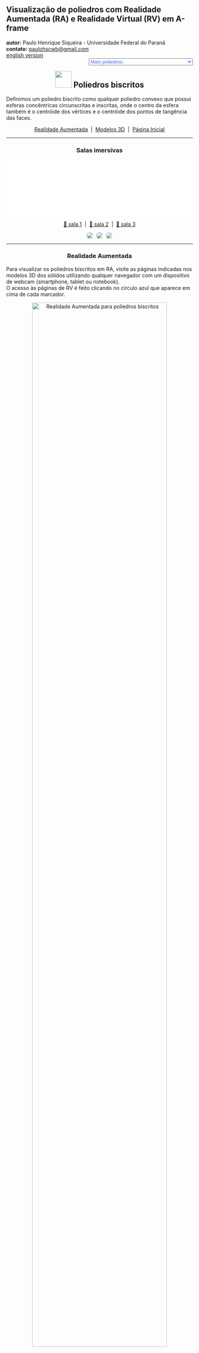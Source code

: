 <link rel="stylesheet" href="../../scripts/style.css">
<meta charset="utf-8">
<link rel="icon" type="image/png" href="../vr/salas/imagens/icone.png">
<h2>Visualização de poliedros com Realidade Aumentada (RA) e Realidade Virtual (RV) em A-frame</h2>
<b>autor:</b> Paulo Henrique Siqueira - Universidade Federal do Paraná
<br><b>contato:</b> <a href="#"> paulohscwb@gmail.com </a>
<br><a href="https://paulohscwb.github.io/polyhedra2/biscribed/">english version</a>
<form style="margin: 0 auto; float:right; text-align:right; width:100%; margin-bottom:15px;">
	<select id="url" onchange="urlHandler(this.value)" style="color:royalblue;">
		<option disabled selected>Mais poliedros:</option>
		<option value="../../ArchimedeanCatalanHulls/pt-br/">Cascos convexos de Arquimedes e Catalan</option>
		<option value="../../fractalplatonic/pt-br/">Fractais dos poliedros de Platão</option>
		<option value="../../fractalnonconvex/pt-br/">Fractais dos poliedros não convexos</option>
		<option value="../../fractalarchimedean/pt-br/">Fractais dos poliedros de Arquimedes</option>
		<option value="../../chamfered/pt-br/">Poliedros chanfrados</option>
		<option value="../../propellor/pt-br/">Poliedros de hélice</option>
		<option value="../../diamonds/pt-br/">Poliedros de diamante</option>
		<option disabled value="../../biscribed/pt-br/">Poliedros biscritos</option>
	</select>
</form>
<script>
function urlHandler(value) {                               
    window.location.assign(`${value}`);
}
</script>

<p id="p1"></p>

<h2 align="center"><img src="../vr/salas/imagens/icone.png" style="margin-bottom:-10px" width="45"> Poliedros biscritos</h2>

Definimos um poliedro biscrito como qualquer poliedro convexo que possui esferas concêntricas circunscritas e inscritas, onde o centro da esfera também é o centróide dos vértices e o centróide dos pontos de tangência das faces.
 <p align="center"><a href="#ra">Realidade Aumentada</a><span>&nbsp;&nbsp;|&nbsp;&nbsp;</span><a href="#m3d">Modelos 3D</a><span>&nbsp;&nbsp;|&nbsp;&nbsp;</span><a href="../../pt-br/">Página Inicial</a></p>
<hr>
 <h3 align="center">Salas imersivas</h3>

<div class="embed-container"><iframe width="100%" src="../sala1.htm" title="Sala Imersiva dos Poliedros biscritos" frameborder="0" loading="lazy"></iframe></div>
  <p align="center"><a href="../sala1.htm" target="_blank">&#x1f517; sala 1</a><span>&nbsp;&nbsp;|&nbsp;&nbsp;</span><a href="../sala2.htm" target="_blank">&#x1f517; sala 2</a><span>&nbsp;&nbsp;|&nbsp;&nbsp;</span><a href="../sala3.htm" target="_blank">&#x1f517; sala 3</a></p>
  <p align="center"><img src="../../../cotadas/videos/biscribed1.gif" style="max-width: 31.5%; border-radius:5px; margin-right:2%;" loading="lazy"/><img src="../../../cotadas/videos/biscribed2.gif" style="max-width: 31.5%; margin-right:2%; border-radius:5px" loading="lazy"/><img src="../../../cotadas/videos/biscribed3.gif" style="max-width: 31.5%; border-radius:5px" loading="lazy"/></p>
<hr>

<h3 id="ra" align="center">Realidade Aumentada</h3>
Para visualizar os poliedros biscritos em RA, visite as páginas indicadas nos modelos 3D dos sólidos utilizando qualquer navegador com um dispositivo de webcam (smartphone, tablet ou notebook).
<br>O acesso às páginas de RV é feito clicando no círculo azul que aparece em cima de cada marcador.
<p align="center"><img style="border-radius:7px;" alt="Realidade Aumentada para poliedros biscritos" src="../ar/example.png" width="85%"></p>
<hr>
<h3 id="m3d" align="center">Modelos 3D</h3>
<!-- <iframe width="560" height="315" style="max-width:100%" src="https://www.youtube.com/embed/videoseries?list=PLy0I_lGW8HxXlieaiv7p0PWdsNRWPbWRv" title="YouTube video player" frameborder="0" allow="accelerometer; autoplay; clipboard-write; encrypted-media; gyroscope; picture-in-picture; web-share" allowfullscreen></iframe> -->
<h4>1. Octaedro truncado biscrito</h4>
<a href="../vr/BiscribedTruncatedOctahedron.htm" target="_blank" title="modelo 3D" class="fotoA"><img src="../ar/77A.png" class="foto" alt="Octaedro Truncado Biscrito"></a><img src="../ar/77.png" class="qr">
 <br><br><br>Um octaedro truncado biscrito tem a forma do octaedro truncado, um dos poliedros Arquimedianos, mas não possui os hexágonos regulares. É o sólido dual do hexaedro tetrakis biscrito.
 <br><br><br><b>Faces:</b> 6 quadrados e 8 ditrígonos | <b>Arestas:</b> 36 | <b>Vértices:</b> 24. <a href="http://dmccooey.com/polyhedra/BiscribedNonChiral.html" target="_blank">Mais sobre...</a>
<a href="../ra.html" class="raAR" title="Realidade aumentada" target="_blank"></a>
<hr>
<h4>2. Hexaedro tetrakis biscrito</h4>
<a href="../vr/BiscribedTetrakisHexahedron.htm" target="_blank" title="modelo 3D" class="fotoA"><img src="../ar/78A.png" class="foto" alt="Hexaedro tetrakis biscrito"></a><img src="../ar/78.png" class="qr">
 <br><br><br>Um hexaedro tetrakis biscrito tem a forma do hexaedro tetrakis, um dos poliedros de Catalan, mas as medidas das arestas são diferentes. É o sólido dual do octaedro truncado biscrito.
 <br><br><br><b>Faces:</b> 24 triângulos isósceles | <b>Arestas:</b> 36 | <b>Vértices:</b> 14. <a href="http://dmccooey.com/polyhedra/BiscribedNonChiral.html" target="_blank">Mais sobre...</a>
<a href="../ra.html" class="raAR" title="Realidade aumentada" target="_blank"></a>
<hr> 
<h4>3. Cuboctaedro truncado biscrito</h4>
<a href="../vr/BiscribedTruncatedCuboctahedron.htm" target="_blank" title="modelo 3D" class="fotoA"><img src="../ar/79A.png" class="foto" alt="Cuboctaedro truncado biscrito"></a><img src="../ar/79.png" class="qr">
 <br><br><br>Um cuboctaedro truncado biscrito tem a forma do cuboctaedro truncado, um dos poliedros de Arquimedes, mas não possui faces regulares. É o sólido dual do dodecaedro disdyakis biscrito.
 <br><br><br><b>Faces:</b> 12 retângulos, 8 ditrígonos e 6 ditetrágonos | <b>Arestas:</b> 72 | <b>Vértices:</b> 48. <a href="http://dmccooey.com/polyhedra/BiscribedNonChiral.html" target="_blank">Mais sobre...</a>
<a href="../ra.html" class="raAR" title="Realidade aumentada" target="_blank"></a>
<hr>
<h4>4. Dodecaedro disdiakis biscrito</h4>
<a href="../vr/BiscribedDisdyakisDodecahedron.htm" target="_blank" title="modelo 3D" class="fotoA"><img src="../ar/80A.png" class="foto" alt="Dodecaedro disdiakis biscrito"></a><img src="../ar/80.png" class="qr">
<br><br><br>Um dodecaedro disdiakis biscrito tem a forma do dodecaedro disdiakis, um dos poliedros de Catalan, mas as medidas das arestas são diferentes. É o sólido dual do cuboctaedro truncado biscrito.
 <br><br><br><b>Faces:</b> 48 triângulos acutângulos | <b>Arestas:</b> 72 | <b>Vértices:</b> 26. <a href="http://dmccooey.com/polyhedra/BiscribedNonChiral.html" target="_blank">Mais sobre...</a>
<a href="../ra.html" class="raAR" title="Realidade aumentada" target="_blank"></a>
<hr>
<h4>5. Icosaedro truncado biscrito</h4>
<a href="../vr/BiscribedTruncatedIcosahedron.htm" target="_blank" title="modelo 3D" class="fotoA"><img src="../ar/81A.png" class="foto" alt="Icosaedro truncado biscrito"></a><img src="../ar/81.png" class="qr">
<br><br><br>Um icosaedro truncado biscrito tem a forma do icosaedro truncado, um dos poliedros de Arquimedes, mas não possui hexágonos regulares. É o sólido dual do dodecaedro pentakis biscrito.
 <br><br><br><b>Faces:</b> 12 pentágonos regulares e 20 ditrígonos | <b>Arestas:</b> 90 | <b>Vértices:</b> 60. <a href="http://dmccooey.com/polyhedra/BiscribedNonChiral.html" target="_blank">Mais sobre...</a>
<a href="../ra.html" class="raAR" title="Realidade aumentada" target="_blank"></a>
<hr>
<h4>6. Dodecaedro pentakis biscrito</h4>
<a href="../vr/BiscribedPentakisDodecahedron.htm" target="_blank" title="modelo 3D" class="fotoA"><img src="../ar/82A.png" class="foto" alt="dodecaedro pentakis biscrito"></a><img src="../ar/82.png" class="qr">
 <br><br><br>Um dodecaedro pentakis biscrito tem a forma do dodecaedro pentakis, um dos poliedros de Catalan, mas as medidas das arestas são diferentes. É o sólido dual do icosaedro truncado biscrito.
 <br><br><br><b>Faces:</b> 60 triângulos isósceles | <b>Arestas:</b> 90 | <b>Vértices:</b> 32. <a href="http://dmccooey.com/polyhedra/BiscribedNonChiral.html" target="_blank">Mais sobre...</a>
<a href="../ra.html" class="raAR" title="Realidade aumentada" target="_blank"></a>
<hr>
<h4>7. Icosidodecaedro truncado biscrito</h4>
<a href="../vr/BiscribedTruncatedIcosidodecahedron.htm" target="_blank" title="modelo 3D" class="fotoA"><img src="../ar/83A.png" class="foto" alt="Icosidodecaedro truncado biscrito"></a><img src="../ar/83.png" class="qr">
<br><br><br>Um icosidodecaedro truncado biscrito tem a forma do icosidodecaedro truncado, um dos poliedros de Arquimedes, mas não possui faces regulares. É o sólido dual do triacontaedro disdiakis biscrito.
 <br><br><br><b>Faces:</b> 30 retângulos, 20 ditrígonos e 12 dipentágonos | <b>Arestas:</b> 180 | <b>Vértices:</b> 120. <a href="http://dmccooey.com/polyhedra/BiscribedNonChiral.html" target="_blank">Mais sobre...</a>
<a href="../ra.html" class="raAR" title="Realidade aumentada" target="_blank"></a>
<hr>
<h4>8. Triacontaedro disdiakis biscrito</h4>
<a href="../vr/BiscribedDisdyakisTriacontahedron.htm" target="_blank" title="modelo 3D" class="fotoA"><img src="../ar/84A.png" class="foto" alt="triacontaedro disdiakis biscrito"></a><img src="../ar/84.png" class="qr">
 <br><br><br>Um triacontaedro disdiakis biscrito tem a forma do triacontaedro disdiakis, um dos poliedros de Catalan, mas as medidas das arestas são diferentes. É o sólido dual do icosidodecaedro truncado biscrito.
 <br><br><br><b>Faces:</b> 120 triângulos acutângulos | <b>Arestas:</b> 180 | <b>Vértices:</b> 62. <a href="http://dmccooey.com/polyhedra/BiscribedNonChiral.html" target="_blank">Mais sobre...</a>
<a href="../ra.html" class="raAR" title="Realidade aumentada" target="_blank"></a>
<hr>
<h4>9. Cubo snub biscrito</h4>
<a href="../vr/BiscribedSnubCube.htm" target="_blank" title="modelo 3D" class="fotoA"><img src="../ar/85A.png" class="foto" alt="Cubo snub biscrito"></a><img src="../ar/85.png" class="qr">
 <br><br><br>Um cubo snub biscrito tem a forma do cubo snub, um dos poliedros de Arquimedes, mas as medidas das arestas são diferentes. É o sólido dual do icositetraedro pentagonal biscrito.
 <br><br><br><b>Faces:</b> 8 triângulos equiláteros, 24 triângulos acutângulos e 6 quadrados | <b>Arestas:</b> 60 | <b>Vértices:</b> 24. <a href="http://dmccooey.com/polyhedra/BiscribedChiral.html" target="_blank">Mais sobre...</a>
<a href="../ra.html" class="raAR" title="Realidade aumentada" target="_blank"></a>
<hr>
<h4>10. Icositetraedro pentagonal biscrito</h4>
<a href="../vr/BiscribedPentagonalIcositetrahedron.htm" target="_blank" title="modelo 3D" class="fotoA"><img src="../ar/86A.png" class="foto" alt="icositetraedro pentagonal biscrito"></a><img src="../ar/86.png" class="qr">
 <br><br><br>Um icositetraedro pentagonal biscrito tem a forma do icositetraedro pentagonal, um dos poliedros de Catalan, mas as medidas das arestas são diferentes. É o sólido dual do cubo snub biscrito.
 <br><br><br><b>Faces:</b> 24 pentágonos irregulares | <b>Arestas:</b> 60 | <b>Vértices:</b> 38. <a href="http://dmccooey.com/polyhedra/BiscribedChiral.html" target="_blank">Mais sobre...</a>
<a href="../ra.html" class="raAR" title="Realidade aumentada" target="_blank"></a>
<p class="topop"><a href="#p1" class="topo">voltar ao topo</a></p>
<hr>
<h4>11. Dodecaedro snub biscrito</h4>
<a href="../vr/BiscribedSnubDodecahedron.htm" target="_blank" title="modelo 3D" class="fotoA"><img src="../ar/87A.png" class="foto" alt="Dodecaedro snub biscrito"></a><img src="../ar/87.png" class="qr">
 <br><br><br>Um dodecaedro snub biscrito tem a forma do dodecaedro snub, um dos poliedros de Arquimedes, mas as medidas das arestas são diferentes. É o sólido dual do hexecontaedro pentagonal biscrito.
 <br><br><br><b>Faces:</b> 20 triângulos equiláteros, 60 triângulos acutângulos e 12 pentágonos regulares | <b>Arestas:</b> 150 | <b>Vértices:</b> 60. <a href="http://dmccooey.com/polyhedra/BiscribedChiral.html" target="_blank">Mais sobre...</a>
<a href="../ra.html" class="raAR" title="Realidade aumentada" target="_blank"></a>
<hr>
<h4>12. Hexecontaedro pentagonal biscrito</h4>
<a href="../vr/BiscribedPentagonalHexecontahedron.htm" target="_blank" title="modelo 3D" class="fotoA"><img src="../ar/88A.png" class="foto" alt="Hexecontaedro pentagonal biscrito"></a><img src="../ar/88.png" class="qr">
 <br><br><br>Um hexecontaedro pentagonal biscrito tem a forma do hexecontaedro pentagonal, um dos poliedros de Catalan, mas as medidas das arestas são diferentes. É o sólido dual do dodecaedro snub biscrito.
 <br><br><br><b>Faces:</b> 60 pentágonos irregulares | <b>Arestas:</b> 150 | <b>Vértices:</b> 92. <a href="http://dmccooey.com/polyhedra/BiscribedChiral.html" target="_blank">Mais sobre...</a>
<a href="../ra.html" class="raAR" title="Realidade aumentada" target="_blank"></a>
<hr>
<h4>13. Octaedro de hélice ortotruncado biscrito</h4>
<a href="../vr/BiscribedOrthotruncatedPropelloOctahedron.htm" target="_blank" title="modelo 3D" class="fotoA"><img src="../ar/89A.png" class="foto" alt="octaedro de hélice ortotruncado biscrito"></a><img src="../ar/89.png" class="qr">
 <br><br><br>Um octaedro de hélice ortotruncado biscrito tem a forma do octaedro de hélice ortotruncado, mas as medidas das arestas são diferentes. É o sólido dual do cubo ortokis de hélice biscrito.
 <br><br><br><b>Faces:</b> 8 triângulos equiláteros, 6 quadrados e 24 pentágonos irregulares | <b>Arestas:</b> 84 | <b>Vértices:</b> 48. <a href="http://dmccooey.com/polyhedra/BiscribedChiral.html" target="_blank">Mais sobre...</a>
<a href="../ra.html" class="raAR" title="Realidade aumentada" target="_blank"></a>
<hr>
<h4>14. Cubo ortokis de hélice biscrito</h4>
<a href="../vr/BiscribedOrthokisPropelloCube.htm" target="_blank" title="modelo 3D" class="fotoA"><img src="../ar/90A.png" class="foto" alt="cubo ortokis de hélice biscrito"></a><img src="../ar/90.png" class="qr">
 <br><br><br>Um cubo ortokis de hélice biscrito tem a forma do cubo ortokis de hélice, mas as medidas das arestas são diferentes. É o sólido dual do octaedro de hélice ortotruncado biscrito.
 <br><br><br><b>Faces:</b> 24 triângulos isósceles e 24 tetrágonos irregulares | <b>Arestas:</b> 84 | <b>Vértices:</b> 38. <a href="http://dmccooey.com/polyhedra/BiscribedChiral.html" target="_blank">Mais sobre...</a>
<a href="../ra1.html" class="raAR" title="Realidade aumentada" target="_blank"></a>
<hr>
<h4>15. Icosaedro de hélice ortotruncado biscrito</h4>
<a href="../vr/BiscribedOrthotruncatedPropelloIcosahedron.htm" target="_blank" title="modelo 3D" class="fotoA"><img src="../ar/91A.png" class="foto" alt="icosaedro de hélice ortotruncado biscrito"></a><img src="../ar/91.png" class="qr">
 <br><br><br>Um icosaedro de hélice ortotruncado biscrito tem a forma do icosaedro de hélice ortotruncado, mas as medidas das arestas são diferentes. É o sólido dual do dodecaedro ortokis de hélice biscrito.
 <br><br><br><b>Faces:</b> 20 triângulos equiláteros, 60 pentágonos irregulares e 12 pentágonos regulares | <b>Arestas:</b> 210 | <b>Vértices:</b> 84. <a href="http://dmccooey.com/polyhedra/BiscribedChiral.html" target="_blank">Mais sobre...</a>
<a href="../ra1.html" class="raAR" title="Realidade aumentada" target="_blank"></a>
<hr>
<h4>16. Dodecaedro ortokis de hélice biscrito</h4>
<a href="../vr/BiscribedOrthokisPropelloDodecahedron.htm" target="_blank" title="modelo 3D" class="fotoA"><img src="../ar/92A.png" class="foto" alt="dodecaedro ortokis de hélice biscrito"></a><img src="../ar/92.png" class="qr">
 <br><br><br>Um dodecaedro ortokis de hélice biscrito tem a forma do dodecaedro ortokis de hélice, mas as medidas das arestas são diferentes. É o sólido dual do icosaedro de hélice ortotruncado biscrito.
 <br><br><br><b>Faces:</b> 60 triângulos isósceles e 60 tetrágonos irregulares | <b>Arestas:</b> 210 | <b>Vértices:</b> 92. <a href="http://dmccooey.com/polyhedra/BiscribedChiral.html" target="_blank">Mais sobre...</a>
<a href="../ra1.html" class="raAR" title="Realidade aumentada" target="_blank"></a>
<hr>
<h4>17. Cubo de hélice biscrito</h4>
<a href="../vr/BiscribedPropelloCube.htm" target="_blank" title="modelo 3D" class="fotoA"><img src="../ar/93A.png" class="foto" alt="Cubo de hélice biscrito"></a><img src="../ar/93.png" class="qr">
 <br><br><br>Um cubo de hélice biscrito tem a forma do cubo de hélice, mas as medidas das arestas são diferentes. É o sólido dual do octaedro de hélice biscrito.
 <br><br><br><b>Faces:</b> 6 quadrados e 24 tetrágonos irregulares | <b>Arestas:</b> 60 | <b>Vértices:</b> 32. <a href="http://dmccooey.com/polyhedra/BiscribedChiral.html" target="_blank">Mais sobre...</a>
<a href="../ra1.html" class="raAR" title="Realidade aumentada" target="_blank"></a>
<hr>
<h4>18. Octaedro de hélice biscrito</h4>
<a href="../vr/BiscribedPropelloOctahedron.htm" target="_blank" title="modelo 3D" class="fotoA"><img src="../ar/94A.png" class="foto" alt="octaedro de hélice biscrito"></a><img src="../ar/94.png" class="qr">
 <br><br><br>Um octaedro de hélice biscrito tem a forma do octaedro de hélice, mas as medidas das arestas são diferentes. É o sólido dual do cubo de hélice biscrito.
 <br><br><br><b>Faces:</b> 8 triângulos equiláteros e 24 tetrágonos irregulares | <b>Arestas:</b> 60 | <b>Vértices:</b> 30. <a href="http://dmccooey.com/polyhedra/BiscribedChiral.html" target="_blank">Mais sobre...</a>
<a href="../ra1.html" class="raAR" title="Realidade aumentada" target="_blank"></a>
<hr>
<h4>19. Dodecaedro de hélice biscrito</h4>
<a href="../vr/BiscribedPropelloDodecahedron.htm" target="_blank" title="modelo 3D" class="fotoA"><img src="../ar/95A.png" class="foto" alt="dodecaedro de hélice biscrito"></a><img src="../ar/95.png" class="qr">
 <br><br><br>Um dodecaedro de hélice biscrito tem a forma do dodecaedro de hélice, mas as medidas das arestas são diferentes. É o sólido dual do icosaedro de hélice biscrito.
 <br><br><br><b>Faces:</b> 12 pentágonos regulares e 60 tetrágonos irregulares | <b>Arestas:</b> 150 | <b>Vértices:</b> 80. <a href="http://dmccooey.com/polyhedra/BiscribedChiral.html" target="_blank">Mais sobre...</a>
<a href="../ra1.html" class="raAR" title="Realidade aumentada" target="_blank"></a>
<hr>
<h4>20. Icosaedro de hélice biscrito</h4>
<a href="../vr/BiscribedPropelloIcosahedron.htm" target="_blank" title="modelo 3D" class="fotoA"><img src="../ar/96A.png" class="foto" alt="icosaedro de hélice biscrito"></a><img src="../ar/96.png" class="qr">
 <br><br><br>Um icosaedro de hélice biscrito tem a forma do icosaedro de hélice, mas as medidas das arestas são diferentes. É o sólido dual do dodecaedro de hélice biscrito.
 <br><br><br><b>Faces:</b> 20 triângulos equiláteros e 60 tetrágonos irregulares | <b>Arestas:</b> 150 | <b>Vértices:</b> 72. <a href="http://dmccooey.com/polyhedra/BiscribedChiral.html" target="_blank">Mais sobre...</a>
<a href="../ra1.html" class="raAR" title="Realidade aumentada" target="_blank"></a>
<p class="topop"><a href="#p1" class="topo">voltar ao topo</a></p>
<hr>
<h4>21. Cubo de hélice hexagonal biscrito</h4>
<a href="../vr/BiscribedHexpropelloCube.htm" target="_blank" title="modelo 3D" class="fotoA"><img src="../ar/97A.png" class="foto" alt="Cubo de hélice hexagonal biscrito"></a><img src="../ar/97.png" class="qr">
 <br><br><br>Um cubo de hélice hexagonal biscrito tem a forma do cubo de hélice hexagonal, mas as medidas das arestas são diferentes. É o sólido dual do cubo snub tetrakis biscrito.
 <br><br><br><b>Faces:</b> 6 quadrados e 24 hexágonos irregulares | <b>Arestas:</b> 84 | <b>Vértices:</b> 56. <a href="http://dmccooey.com/polyhedra/BiscribedChiral.html" target="_blank">Mais sobre...</a>
<a href="../ra1.html" class="raAR" title="Realidade aumentada" target="_blank"></a>
<hr>
<h4>22. Cubo snub tetrakis biscrito</h4>
<a href="../vr/BiscribedTetrakisSnubCube.htm" target="_blank" title="modelo 3D" class="fotoA"><img src="../ar/98A.png" class="foto" alt="Cubo snub tetrakis biscrito"></a><img src="../ar/98.png" class="qr">
 <br><br><br>Um cubo snub tetrakis biscrito tem a forma do cubo snub tetrakis, mas as medidas das arestas são diferentes. É o sólido dual do cubo de hélice hexagonal biscrito.
 <br><br><br><b>Faces:</b> 8 triângulos equiláteros, 24 triângulos isósceles e 24 triângulos acutângulos | <b>Arestas:</b> 84 | <b>Vértices:</b> 30. <a href="http://dmccooey.com/polyhedra/BiscribedChiral.html" target="_blank">Mais sobre...</a>
<a href="../ra1.html" class="raAR" title="Realidade aumentada" target="_blank"></a>
<hr>
<h4>23. Dodecaedro de hélice hexagonal biscrito</h4>
<a href="../vr/BiscribedHexpropelloDodecahedron.htm" target="_blank" title="modelo 3D" class="fotoA"><img src="../ar/99A.png" class="foto" alt="Dodecaedro de hélice hexagonal biscrito"></a><img src="../ar/99.png" class="qr">
 <br><br><br>Um dodecaedro de hélice hexagonal biscrito tem a forma do dodecaedro de hélice hexagonal, mas as medidas das arestas são diferentes. É o sólido dual do dodecaedro snub pentakis biscrito.
 <br><br><br><b>Faces:</b> 12 pentágonos regulares e 60 hexágonos irregulares | <b>Arestas:</b> 210 | <b>Vértices:</b> 140. <a href="http://dmccooey.com/polyhedra/BiscribedChiral.html" target="_blank">Mais sobre...</a>
<a href="../ra1.html" class="raAR" title="Realidade aumentada" target="_blank"></a>
<hr>
<h4>24. Dodecaedro snub pentakis biscrito</h4>
<a href="../vr/BiscribedPentakisSnubDodecahedron.htm" target="_blank" title="modelo 3D" class="fotoA"><img src="../ar/100A.png" class="foto" alt="Dodecaedro snub pentakis biscrito"></a><img src="../ar/100.png" class="qr">
 <br><br><br>Um dodecaedro snub pentakis biscrito tem a forma do dodecaedro snub pentakis, mas as medidas das arestas são diferentes. É o sólido dual do dodecaedro de hélice hexagonal biscrito.
 <br><br><br><b>Faces:</b> 20 triângulos equiláteros, 60 triângulos isósceles e 60 triângulos acutângulos | <b>Arestas:</b> 210 | <b>Vértices:</b> 72. <a href="http://dmccooey.com/polyhedra/BiscribedChiral.html" target="_blank">Mais sobre...</a>
<a href="../ra1.html" class="raAR" title="Realidade aumentada" target="_blank"></a>
<hr>
<h4>25. Octaedro truncado de hélice biscrito</h4>
<a href="../vr/BiscribedPropelloTruncatedOctahedron.htm" target="_blank" title="modelo 3D" class="fotoA"><img src="../ar/101A.png" class="foto" alt="Octaedro truncado de hélice biscrito"></a><img src="../ar/101.png" class="qr">
 <br><br><br>Um octaedro truncado de hélice biscrito tem a forma do octaedro truncado de hélice, mas as medidas das arestas são diferentes. É o sólido dual do hexaedro tetrakis de hélice biscrito.
 <br><br><br><b>Faces:</b> 6 quadrados, 72 tetrágonos irregulares e 8 ditrígonos | <b>Arestas:</b> 180 | <b>Vértices:</b> 96. <a href="http://dmccooey.com/polyhedra/BiscribedChiral.html" target="_blank">Mais sobre...</a>
<a href="../ra1.html" class="raAR" title="Realidade aumentada" target="_blank"></a>
<hr>
<h4>26. Hexaedro tetrakis de hélice biscrito</h4>
<a href="../vr/BiscribedPropelloTetrakisHexahedron.htm" target="_blank" title="modelo 3D" class="fotoA"><img src="../ar/102A.png" class="foto" alt="hexaedro tetrakis de hélice biscrito"></a><img src="../ar/102.png" class="qr">
 <br><br><br>Um hexaedro tetrakis de hélice biscrito tem a forma do hexaedro tetrakis de hélice, mas as medidas das arestas são diferentes. É o sólido dual do octaedro truncado de hélice biscrito.
 <br><br><br><b>Faces:</b> 24 triângulos acutângulos e 72 tetrágonos irregulares | <b>Arestas:</b> 180 | <b>Vértices:</b> 86. <a href="http://dmccooey.com/polyhedra/BiscribedChiral.html" target="_blank">Mais sobre...</a>
<a href="../ra1.html" class="raAR" title="Realidade aumentada" target="_blank"></a>
<hr>
<h4>27. Cuboctaedro truncado de hélice biscrito</h4>
<a href="../vr/BiscribedPropelloTruncatedCuboctahedron.htm" target="_blank" title="modelo 3D" class="fotoA"><img src="../ar/103A.png" class="foto" alt="cuboctaedro truncado de hélice biscrito"></a><img src="../ar/103.png" class="qr">
 <br><br><br>Um cuboctaedro truncado de hélice biscrito tem a forma do cuboctaedro truncado de hélice, mas as medidas das arestas são diferentes. É o sólido dual do dodecaedro disdiakis de hélice biscrito.
 <br><br><br><b>Faces:</b> 12 retângulos, 144 tetrágonos irregulares, 8 ditrígonos e 6 ditetrágonos | <b>Arestas:</b> 360 | <b>Vértices:</b> 192. <a href="http://dmccooey.com/polyhedra/BiscribedChiral.html" target="_blank">Mais sobre...</a>
<a href="../ra2.html" class="raAR" title="Realidade aumentada" target="_blank"></a>
<hr>
<h4>28. Dodecaedro disdiakis de hélice biscrito</h4>
<a href="../vr/BiscribedPropelloDisdyakisDodecahedron.htm" target="_blank" title="modelo 3D" class="fotoA"><img src="../ar/104A.png" class="foto" alt="dodecaedro disdiakis de hélice biscrito"></a><img src="../ar/104.png" class="qr">
 <br><br><br>Um dodecaedro disdiakis de hélice biscrito tem a forma do dodecaedro disdiakis de hélice, mas as medidas das arestas são diferentes. É o sólido dual do cuboctaedro truncado de hélice biscrito.
 <br><br><br><b>Faces:</b> 48 triângulos acutângulos e 144 tetrágonos irregulares | <b>Arestas:</b> 360 | <b>Vértices:</b> 170. <a href="http://dmccooey.com/polyhedra/BiscribedChiral.html" target="_blank">Mais sobre...</a>
<a href="../ra2.html" class="raAR" title="Realidade aumentada" target="_blank"></a>
<hr>
<h4>29. Icosaedro truncado de hélice biscrito</h4>
<a href="../vr/BiscribedPropelloTruncatedIcosahedron.htm" target="_blank" title="modelo 3D" class="fotoA"><img src="../ar/105A.png" class="foto" alt="Icosaedro truncado de hélice biscrito"></a><img src="../ar/105.png" class="qr">
 <br><br><br>Um icosaedro truncado de hélice biscrito tem a forma do icosaedro truncado de hélice, mas as medidas das arestas são diferentes. É o sólido dual do dodecaedro pentakis de hélice biscrito.
 <br><br><br><b>Faces:</b> 180 tetrágonos irregulares, 12 pentágonos regulares e 20 ditrígonos | <b>Arestas:</b> 450 | <b>Vértices:</b> 240. <a href="http://dmccooey.com/polyhedra/BiscribedChiral.html" target="_blank">Mais sobre...</a>
<a href="../ra2.html" class="raAR" title="Realidade aumentada" target="_blank"></a>
<hr>
<h4>30. Dodecaedro pentakis de hélice biscrito</h4>
<a href="../vr/BiscribedPropelloPentakisDodecahedron.htm" target="_blank" title="modelo 3D" class="fotoA"><img src="../ar/106A.png" class="foto" alt="dodecaedro pentakis de hélice biscrito"></a><img src="../ar/106.png" class="qr">
 <br><br><br>Um dodecaedro pentakis de hélice biscrito tem a forma do dodecaedro pentakis de hélice, mas as medidas das arestas são diferentes. É o sólido dual do icosaedro truncado de hélice biscrito.
 <br><br><br><b>Faces:</b> 180 tetrágonos irregulares e 60 triângulos acutângulos | <b>Arestas:</b> 450 | <b>Vértices:</b> 212. <a href="http://dmccooey.com/polyhedra/BiscribedChiral.html" target="_blank">Mais sobre...</a>
<a href="../ra2.html" class="raAR" title="Realidade aumentada" target="_blank"></a>
<p class="topop"><a href="#p1" class="topo">voltar ao topo</a></p>
<hr>
<h4>31. Icosidodecaedro truncado de hélice biscrito</h4>
<a href="../vr/BiscribedPropelloTruncatedIcosidodecahedron.htm" target="_blank" title="modelo 3D" class="fotoA"><img src="../ar/107A.png" class="foto" alt="icosidodecaedro truncado de hélice biscrito"></a><img src="../ar/107.png" class="qr">
 <br><br><br>Um icosidodecaedro truncado de hélice biscrito tem a forma do icosidodecaedro truncado de hélice, mas as medidas das arestas são diferentes. É o sólido dual do triacontaedro disdiakis de hélice biscrito.
 <br><br><br><b>Faces:</b> 30 retângulos, 360 tetrágonos irregulares, 20 ditrígonos e 12 dipentágonos | <b>Arestas:</b> 900 | <b>Vértices:</b> 480. <a href="http://dmccooey.com/polyhedra/BiscribedChiral.html" target="_blank">Mais sobre...</a>
<a href="../ra2.html" class="raAR" title="Realidade aumentada" target="_blank"></a>
<hr>
<h4>32. Triacontaedro disdiakis de hélice biscrito</h4>
<a href="../vr/BiscribedPropelloDisdyakisTriacontahedron.htm" target="_blank" title="modelo 3D" class="fotoA"><img src="../ar/108A.png" class="foto" alt="triacontaedro disdiakis de hélice biscrito"></a><img src="../ar/108.png" class="qr">
 <br><br><br>Um triacontaedro disdiakis de hélice biscrito tem a forma do triacontaedro disdiakis de hélice, mas as medidas das arestas são diferentes. É o sólido dual do icosidodecaedro truncado de hélice biscrito.
 <br><br><br><b>Faces:</b> 360 tetrágonos irregulares e 120 triângulos acutângulos | <b>Arestas:</b> 900 | <b>Vértices:</b> 422. <a href="http://dmccooey.com/polyhedra/BiscribedChiral.html" target="_blank">Mais sobre...</a>
<a href="../ra2.html" class="raAR" title="Realidade aumentada" target="_blank"></a>
<hr>
<h4>33. Octaedro truncado snub biscrito</h4>
<a href="../vr/BiscribedSnubTruncatedOctahedron.htm" target="_blank" title="modelo 3D" class="fotoA"><img src="../ar/109A.png" class="foto" alt="Octaedro truncado snub biscrito"></a><img src="../ar/109.png" class="qr">
 <br><br><br>Um octaedro truncado snub biscrito tem a forma do octaedro truncado snub, mas as medidas das arestas são diferentes.
 <br><br><br><b>Faces:</b> 6 quadrados, 8 ditrígonos e 96 triângulos acutângulos | <b>Arestas:</b> 180 | <b>Vértices:</b> 72. <a href="http://dmccooey.com/polyhedra/BiscribedChiral.html" target="_blank">Mais sobre...</a>
<a href="../ra2.html" class="raAR" title="Realidade aumentada" target="_blank"></a>
<hr>
<h4>34. Dual do octaedro truncado snub biscrito</h4>
<a href="../vr/BiscribedDualSnubTruncatedOctahedron.htm" target="_blank" title="modelo 3D" class="fotoA"><img src="../ar/110A.png" class="foto" alt="Dual do octaedro truncado snub biscrito"></a><img src="../ar/110.png" class="qr">
 <br><br><br>Um dual do octaedro truncado snub biscrito tem a forma do dual do octaedro truncado snub, mas as medidas das arestas são diferentes.
 <br><br><br><b>Faces:</b> 72 pentágonos irregulares | <b>Arestas:</b> 180 | <b>Vértices:</b> 110. <a href="http://dmccooey.com/polyhedra/BiscribedChiral.html" target="_blank">Mais sobre...</a>
<a href="../ra2.html" class="raAR" title="Realidade aumentada" target="_blank"></a>
<hr>
<h4>35. Icosaedro truncado snub biscrito</h4>
<a href="../vr/BiscribedSnubTruncatedIcosahedron.htm" target="_blank" title="modelo 3D" class="fotoA"><img src="../ar/111A.png" class="foto" alt="icosaedro truncado snub biscrito"></a><img src="../ar/111.png" class="qr">
 <br><br><br>Um icosaedro truncado snub biscrito tem a forma do icosaedro truncado snub, mas as medidas das arestas são diferentes.
 <br><br><br><b>Faces:</b> 12 pentágonos regulares, 20 ditrígonos e 240 triângulos acutângulos | <b>Arestas:</b> 450 | <b>Vértices:</b> 180. <a href="http://dmccooey.com/polyhedra/BiscribedChiral.html" target="_blank">Mais sobre...</a>
<a href="../ra2.html" class="raAR" title="Realidade aumentada" target="_blank"></a>
<hr>
<h4>36. Dual do icosaedro truncado snub biscrito</h4>
<a href="../vr/BiscribedDualSnubTruncatedIcosahedron.htm" target="_blank" title="modelo 3D" class="fotoA"><img src="../ar/112A.png" class="foto" alt="dual do icosaedro truncado snub biscrito"></a><img src="../ar/112.png" class="qr">
 <br><br><br>Um dual do icosaedro truncado snub biscrito tem a forma do dual do icosaedro truncado snub, mas as medidas das arestas são diferentes.
 <br><br><br><b>Faces:</b> 180 pentágonos irregulares | <b>Arestas:</b> 450 | <b>Vértices:</b> 272. <a href="http://dmccooey.com/polyhedra/BiscribedChiral.html" target="_blank">Mais sobre...</a>
<a href="../ra2.html" class="raAR" title="Realidade aumentada" target="_blank"></a>
<hr>
<h4>37. Cubo snub de hélice biscrito</h4>
<a href="../vr/BiscribedPropelloSnubCube.htm" target="_blank" title="modelo 3D" class="fotoA"><img src="../ar/113A.png" class="foto" alt="Cubo snub de hélice biscrito"></a><img src="../ar/113.png" class="qr">
 <br><br><br>Um cubo snub de hélice biscrito tem a forma do cubo snub de hélice, mas as medidas das arestas são diferentes. É o sólido dual do icositetraedro pentagonal de hélice biscrito.
 <br><br><br><b>Faces:</b> 12 triângulos equiláteros, 120 tetrágonos irregulares, 6 quadrados e 24 triângulos acutângulos | <b>Arestas:</b> 300 | <b>Vértices:</b> 144. <a href="http://dmccooey.com/polyhedra/BiscribedChiral.html" target="_blank">Mais sobre...</a>
<a href="../ra2.html" class="raAR" title="Realidade aumentada" target="_blank"></a>
<hr>
<h4>38. Icositetraedro pentagonal de hélice biscrito</h4>
<a href="../vr/BiscribedPropelloPentagonalIcositetrahedron.htm" target="_blank" title="modelo 3D" class="fotoA"><img src="../ar/114A.png" class="foto" alt="Icositetraedro pentagonal de hélice biscrito"></a><img src="../ar/114.png" class="qr">
 <br><br><br>Um icositetraedro pentagonal de hélice biscrito tem a forma do icositetraedro pentagonal de hélice, mas as medidas das arestas são diferentes. É o sólido dual do cubo snub de hélice biscrito.
 <br><br><br><b>Faces:</b> 24 pentágonos irregulares e 120 tetrágonos irregulares | <b>Arestas:</b> 300 | <b>Vértices:</b> 158. <a href="http://dmccooey.com/polyhedra/BiscribedChiral.html" target="_blank">Mais sobre...</a>
<a href="../ra2.html" class="raAR" title="Realidade aumentada" target="_blank"></a>
<p class="topop"><a href="#p1" class="topo">voltar ao topo</a></p>
<hr>

<br><a rel="license" href="http://creativecommons.org/licenses/by-nc-nd/4.0/"><img alt="Licença Creative Commons" style="border-width:0" src="https://i.creativecommons.org/l/by-nc-nd/4.0/88x31.png" loading="lazy"/></a><br /><span xmlns:dct="http://purl.org/dc/terms/" property="dct:title">Biscribed polyhedra - Visualization of polyhedra with Augmented Reality and Virtual Reality</span> de <a xmlns:cc="http://creativecommons.org/ns#" href="https://paulohscwb.github.io/polyhedra2/biscribed/pt-br/" property="cc:attributionName" rel="cc:attributionURL">Paulo Henrique Siqueira</a> está licenciado com uma Licença <a rel="license" href="http://creativecommons.org/licenses/by-nc-nd/4.0/">Creative Commons Atribuição-NãoComercial-SemDerivações 4.0 Internacional</a>.

<h4>Como citar este trabalho:</h4> 
<p>Siqueira, P.H., "Biscribed polyhedra - Visualization of polyhedra with Augmented Reality and Virtual Reality". Disponível em: <https://paulohscwb.github.io/polyhedra2/biscribed/pt-br/>, Maio de 2024.</p>
<!--<a target="_blank" href="https://doi.org/10.5281/zenodo.8272770"><img src="https://zenodo.org/badge/DOI/10.5281/zenodo.8272770.svg" alt="DOI"></a>-->
<br><br><b>Referências:</b>
<br>Weisstein, Eric W. "Archimedean Solid" From MathWorld-A Wolfram Web Resource. <a href="http://mathworld.wolfram.com/ArchimedeanSolid.html" target="_blank">http://mathworld.wolfram.com/ArchimedeanSolid.html</a>
<br>Weisstein, Eric W. "Platonic Solid" From MathWorld-A Wolfram Web Resource. <a href="http://mathworld.wolfram.com/PlatonicSolid.html" target="_blank">http://mathworld.wolfram.com/PlatonicSolid.html</a>
<br>Weisstein, Eric W. "Archimedean Dual" From MathWorld-A Wolfram Web Resource. <a href="https://mathworld.wolfram.com/ArchimedeanDual.html" target="_blank">https://mathworld.wolfram.com/ArchimedeanDual.html</a>
<br>Weisstein, Eric W. "Uniform Polyhedron." From MathWorld--A Wolfram Web Resource. <a href="https://mathworld.wolfram.com/UniformPolyhedron.html" target="_blank">https://mathworld.wolfram.com/UniformPolyhedron.html</a>
<br>Wikipedia <a href="https://en.wikipedia.org/wiki/Archimedean_solid" target="_blank">https://en.wikipedia.org/wiki/Archimedean_solid</a>
<br>Wikipedia <a href="https://en.wikipedia.org/wiki/en.wikipedia.org/wiki/Platonic_solid" target="_blank">https://en.wikipedia.org/wiki/Platonic_solid</a>
<br>McCooey, David I. "Visual Polyhedra". <a href="http://dmccooey.com/polyhedra/" target="_blank">http://dmccooey.com/polyhedra/</a>
